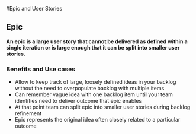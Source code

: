 #Epic and User Stories

## Epic

**An epic is a large user story that cannot be delivered as defined within a single iteration or is large enough that it can be split into smaller user stories.**


### Benefits and Use cases

- Allow to keep track of large, loosely defined ideas in your backlog without the need to overpopulate backlog with multiple items
- Can remember vague idea with one backlog item until your team identifies need to deliver outcome that epic enables
- At that point team can split epic into smaller user stories during backlog refinement
- Epic represents the original idea often closely related to a particular outcome
